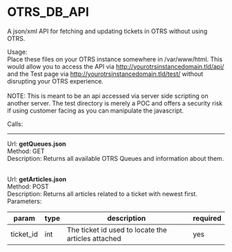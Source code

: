 # OTRS_DB_API
A json/xml API for fetching and updating tickets in OTRS without using OTRS.

Usage:<br>
Place these files on your OTRS instance somewhere in /var/www/html. This would allow you to access the API via http://yourotrsinstancedomain.tld/api/ and the Test page via http://yourotrsinstancedomain.tld/test/ without disrupting your OTRS experience.<br><br>
NOTE: This is meant to be an api accessed via server side scripting on another server. The test directory is merely a POC and offers a security risk if using customer facing as you can manipulate the javascript.

Calls:<hr>

Url: <strong>getQueues.json</strong><br>
Method: GET<br>
Description: Returns all available OTRS Queues and information about them.
<br><br>

Url: <strong>getArticles.json</strong><br>
Method: POST<br>
Description: Returns all articles related to a ticket with newest first.
Parameters:<br><table>
<thead><tr><th>param</th><th>type</th><th>description</th><th>required</th></tr></thead>
<tr>
	<td>ticket_id</td>
	<td>int</td>
	<td>The ticket id used to locate the articles attached</td>
	<td>yes</td>
</td>
</table>
